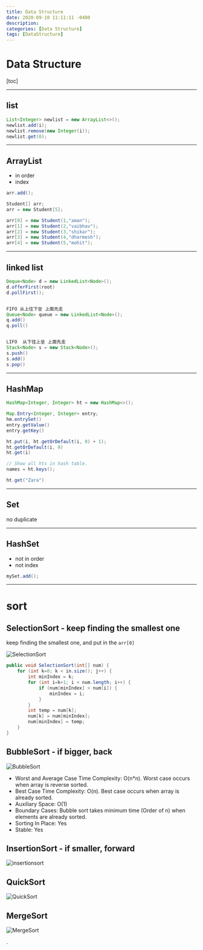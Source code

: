 ```yaml
---
title: Data Structure
date: 2020-09-10 11:11:11 -0400
description:
categories: [Data Structure]
tags: [DataStructure]
---
```


# Data Structure

[toc]

---

## list

```java
List<Integer> newlist = new ArrayList<>();
newlist.add(i);
newlist.remove(new Integer(i));
newlist.get(0);
```

---

## ArrayList
- in order
- index

```java
arr.add();

Student[] arr;
arr = new Student[5];

arr[0] = new Student(1,"aman");
arr[1] = new Student(2,"vaibhav");
arr[2] = new Student(3,"shikar");
arr[3] = new Student(4,"dharmesh");
arr[4] = new Student(5,"mohit");
```

---

## linked list

```java
Deque<Node> d = new LinkedList<Node>();
d.offerFirst(root)
d.pollFirst();


FIFO 从上往下垒 上面先走
Queue<Node> queue = new LinkedList<Node>();
q.add()
q.poll()


LIFO  从下往上垒 上面先走
Stack<Node> s = new Stack<Node>();
s.push()
s.add()
s.pop()
```

---

## HashMap
```java
HashMap<Integer, Integer> ht = new HashMap<>();

Map.Entry<Integer, Integer> entry;
hm.entrySet()
entry.getValue()
entry.getKey()

ht.put(i, ht.getOrDefault(i, 0) + 1);
ht.getOrDefault(i, 0)
ht.get(i)

// Show all hts in hash table.
names = ht.keys();

ht.get("Zara")
```

---

## Set

no duplicate

---

## HashSet

- not in order
- not index

```java
mySet.add();

```

---

# sort

## SelectionSort - keep finding the smallest one

keep finding the smallest one, and put in the `arr[0]`

![SelectionSort](./images/sort-SelectionSort.png)

```java
public void SelectionSort(int[] num) {
    for (int k=0; k < in.size(); j++) {
        int minIndex = k;
        for (int i=k+1; i < num.length; i++) {
            if (num[minIndex] > num[i]) {
                minIndex = i;
            }
        }
        int temp = num[k];
        num[k] = num[minIndex];
        num[minIndex] = temp;    
    }
}
```


## BubbleSort - if bigger, back

![BubbleSort](./images/sort-BubbleSort.png)

- Worst and Average Case Time Complexity: O(n*n). Worst case occurs when array is reverse sorted.
- Best Case Time Complexity: O(n). Best case occurs when array is already sorted.
- Auxiliary Space: O(1)
- Boundary Cases: Bubble sort takes minimum time (Order of n) when elements are already sorted.
- Sorting In Place: Yes
- Stable: Yes


## InsertionSort - if smaller, forward
![insertionsort](./images/sort-InsertionSort.png)

## QuickSort
![QuickSort](./images/sort-QuickSort.png)

## MergeSort
![MergeSort](./images/sort-MergeSort.png)










.
